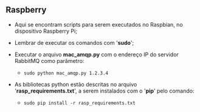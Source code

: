 ## **Raspberry**

 - Aqui se encontram scripts para serem executados no Raspbian, no
   dispositivo Raspberry Pi;
   
 - Lembrar de executar os comandos com '**sudo**';

 - Executar o arquivo **mac_amqp.py** com o endereço IP do servidor RabbitMQ como parâmetro:
    - ``sudo python mac_amqp.py 1.2.3.4 ``
 
 - As bibliotecas python estão descritas no arquivo
   '**rasp_requirements.txt**', a serem instalados com o '**pip**' pelo comando:

    - ``sudo pip install -r rasp_requirements.txt``
